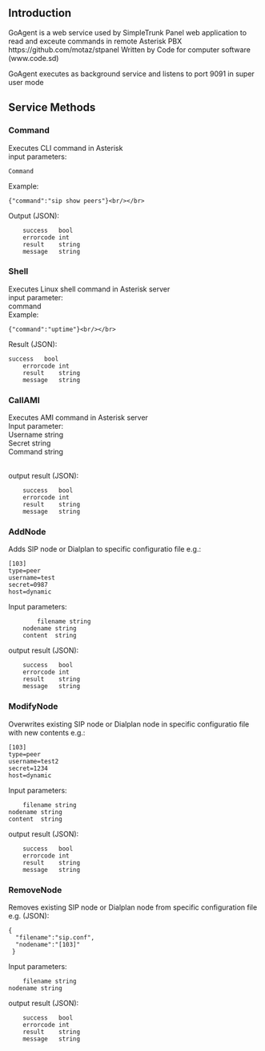 <h2>Introduction</h2>
GoAgent is a web service used by SimpleTrunk Panel web application to read and exceute commands in remote Asterisk PBX
https://github.com/motaz/stpanel
Written by Code for computer software (www.code.sd)

GoAgent executes as background service and listens to port 9091 in super user mode

<h2>Service Methods</h2>

<h3>Command</h3>
Executes CLI command in Asterisk<br/>
input parameters:<br/>
  
    Command

Example:</br>

	{"command":"sip show peers"}<br/></br>

Output (JSON): <br/>

		success   bool  
		errorcode int   
		result    string
		message   string
                
<h3>Shell</h3>
Executes Linux shell command in Asterisk server<br/>
input parameter:<br/>
command<br/>
Example:<br/>

	{"command":"uptime"}<br/></br>

Result (JSON):<br/>
		
    success   bool  
		errorcode int   
		result    string
		message   string
                
<h3>CallAMI</h3>
Executes AMI command in Asterisk server<br/>
Input parameter:<br/>
		Username string<br/>
		Secret   string<br/>
		Command  string<br/><br/>
   
output result (JSON):

		success   bool  
		errorcode int   
		result    string
		message   string

<h3>AddNode</h3>
Adds SIP node or Dialplan to specific configuratio file e.g.:<br/>

    [103]
    type=peer
    username=test
    secret=0987
    host=dynamic

Input parameters:
    
    		filename string
		nodename string
		content  string
	
output result (JSON):

		success   bool  
		errorcode int   
		result    string
		message   string
		
		
<h3>ModifyNode</h3>
Overwrites existing SIP node or Dialplan node in specific configuratio file with new contents e.g.:<br/>

    [103]
    type=peer
    username=test2
    secret=1234
    host=dynamic

Input parameters:
    
        filename string
	nodename string
	content  string
	
output result (JSON):

		success   bool  
		errorcode int   
		result    string
		message   string
		
		
<h3>RemoveNode</h3>
Removes existing SIP node or Dialplan node from specific configuration file e.g. (JSON):<br/>

  	{
	  "filename":"sip.conf",
  	  "nodename":"[103]"
	 }


Input parameters:
    
        filename string
	nodename string

	
output result (JSON):

		success   bool  
		errorcode int   
		result    string
		message   string
		
				
